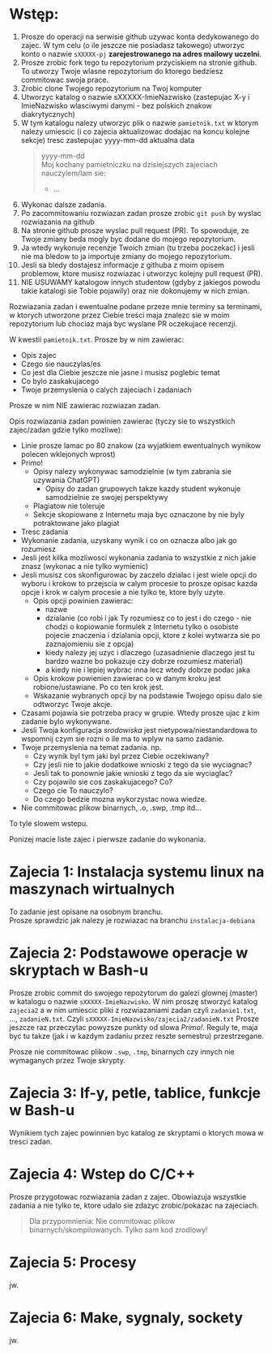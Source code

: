 # Wstęp:
1. Prosze do operacji na serwisie github uzywac konta dedykowanego do zajec. W tym celu (o ile jeszcze nie posiadasz takowego) utworzyc konto o nazwie `sXXXXX-pj` **zarejestrowanego na adres mailowy uczelni**.
1. Prosze zrobic fork tego tu repozytorium przyciskiem na stronie github. To utworzy Twoje wlasne repozytorium do ktorego bedziesz commitowac swoja prace.
1. Zrobic clone Twojego repozytorium na Twoj komputer
1. Utworzyc katalog o nazwie sXXXXX-ImieNazwisko (zastepujac X-y i ImieNazwisko wlasciwymi danymi - bez polskich znakow diakrytycznych)
1. W tym katalogu nalezy utworzyc plik o nazwie `pamietnik.txt` w ktorym nalezy umiescic (i co zajecia aktualizowac dodajac na koncu kolejne sekcje) tresc zastepujac yyyy-mm-dd aktualna data
    > yyyy-mm-dd  
	> Moj kochany pamietniczku na dzisiejszych zajeciach nauczylem/lam sie:
    > - ...
1. Wykonac dalsze zadania.
1. Po zacommitowaniu rozwiazan zadan prosze zrobic `git push` by wyslac rozwiazania na github
1. Na stronie github prosze wyslac pull request (PR). To spowoduje, ze Twoje zmiany beda mogly byc dodane do mojego repozytorium.
1. Ja wtedy wykonuje recenzje Twoich zmian (tu trzeba poczekac) i jesli nie ma bledow to ja importuje zmiany do mojego repozytorium.
1. Jesli sa bledy dostajesz informacje z githuba z moim opisem problemow, ktore musisz rozwiazac i utworzyc kolejny pull request (PR).
1. NIE USUWAMY katalogow innych studentow (gdyby z jakiegos powodu takie katalogi sie Tobie pojawily) oraz nie dokonujemy w nich zmian.

Rozwiazania zadan i ewentualne podane przeze mnie terminy sa terminami, w ktorych utworzone przez Ciebie treści maja znalezc sie w moim repozytorium lub chociaz maja byc wyslane PR oczekujace recenzji.

W kwestii `pamietnik.txt`. Prosze by w nim zawierac:
- Opis zajec
- Czego sie nauczylas/es
- Co jest dla Ciebie jeszcze nie jasne i musisz poglebic temat
- Co bylo zaskakujacego
- Twoje przemyslenia o calych zajeciach i zadaniach

Prosze w nim NIE zawierac rozwiazan zadan.

Opis rozwiazania zadan powinien zawierac (tyczy sie to wszystkich zajec/zadan gdzie tylko mozliwe):
- Linie prosze lamac po 80 znakow (za wyjatkiem ewentualnych wynikow polecen wklejonych wprost)
- Primo!
  - Opisy nalezy wykonywac samodzielnie (w tym zabrania sie uzywania ChatGPT)
    - Opisy do zadan grupowych takze kazdy student wykonuje samodzielnie ze swojej perspektywy
  - Plagiatow nie toleruje
  - Sekcje skopiowane z Internetu maja byc oznaczone by nie byly potraktowane jako plagiat
- Tresc zadania
- Wykonanie zadania, uzyskany wynik i co on oznacza albo jak go rozumiesz
- Jesli jest kilka mozliwosci wykonania zadania to wszystkie z nich jakie znasz (wykonac a nie tylko wymienic)
- Jesli musisz cos skonfigurowac by zaczelo dzialac i jest wiele opcji do wyboru i krokow to przejscia w calym procesie to prosze opisac kazda opcje i krok w calym procesie a nie tylko te, ktore byly uzyte.
  - Opis opcji powinien zawierac:
    - nazwe
    - dzialanie (co robi i jak Ty rozumiesz co to jest i do czego - nie chodzi o kopiowanie formulek z Internetu tylko o osobiste pojecie znaczenia i dzialania opcji, ktore z kolei wytwarza sie po zaznajomieniu sie z opcja)
    - kiedy nalezy jej uzyc i dlaczego (uzasadnienie dlaczego jest tu bardzo wazne bo pokazuje czy dobrze rozumiesz material)
    - a kiedy nie i lepiej wybrac inna lecz wtedy dobrze podac jaka
  - Opis krokow powienien zawierac co w danym kroku jest robione/ustawiane. Po co ten krok jest.
  - Wskazanie wybranych opcji by na podstawie Twojego opisu dalo sie odtworzyc Twoje akcje.
- Czasami pojawia sie potrzeba pracy w grupie. Wtedy prosze ujac z kim zadanie bylo wykonywane.
- Jesli Twoja konfiguracja *srodowiska* jest nietypowa/niestandardowa to wspomnij czym sie rozni o ile ma to wplyw na samo zadanie.
- Twoje przemyslenia na temat zadania. np.
  - Czy wynik byl tym jaki byl przez Ciebie oczekiwany?
  - Czy jesli nie to jakie dodatkowe wnioski z tego da sie wyciagnac?
  - Jesli tak to ponownie jakie wnioski z tego da sie wyciaglac?
  - Czy pojawilo sie cos zaskakujacego? Co?
  - Czego cie To nauczylo?
  - Do czego bedzie mozna wykorzystac nowa wiedze.
- Nie commitowac plikow binarnych, .o, .swp, .tmp itd...

To tyle slowem wstepu.

Ponizej macie liste zajec i pierwsze zadanie do wykonania.

# Zajecia 1: Instalacja systemu linux na maszynach wirtualnych
To zadanie jest opisane na osobnym branchu.  
Prosze sprawdzic jak nalezy je rozwiazac na branchu `instalacja-debiana`  

# Zajecia 2: Podstawowe operacje w skryptach w Bash-u
Prosze zrobic commit do swojego repozytorum do galezi glownej (master) w katalogu o nazwie `sXXXXX-ImieNazwisko`. W nim proszę stworzyć katalog `zajecia2` a w nim umiescic pliki z rozwiazaniami zadan czyli `zadanie1.txt`, ..., `zadanieN.txt`. Czyli `sXXXXX-ImieNazwisko/zajecia2/zadanieN.txt`
Prosze jeszcze raz przeczytac powyzsze punkty od slowa *Primo!*. Reguly te, maja byc tu takze (jak i w kazdym zadaniu przez reszte semestru) przestrzegane.

Prosze nie commitowac plikow `.swp`, `.tmp`, binarnych czy innych nie wymaganych przez Twoje skrypty.

# Zajecia 3: If-y, petle, tablice, funkcje w Bash-u
Wynikiem tych zajec powinnien byc katalog ze skryptami o ktorych mowa w tresci zadan.

# Zajecia 4: Wstep do C/C++
Prosze przygotowac rozwiazania zadan z zajec. Obowiazuja wszystkie zadania a nie tylko te, ktore udalo sie zdazyc zrobic/pokazac na zajeciach.

> Dla przypomnienia: Nie commitowac plikow binarnych/skompilowanych. Tylko sam kod zrodlowy!

# Zajecia 5: Procesy
jw.

# Zajecia 6: Make, sygnaly, sockety
jw.

